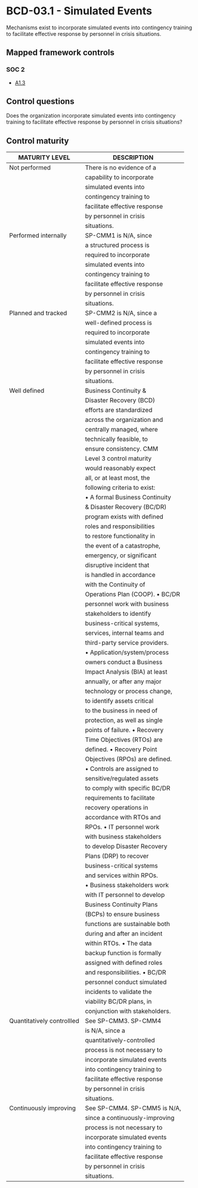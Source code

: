 # BCD-03.1 - Simulated Events
Mechanisms exist to incorporate simulated events into contingency training to facilitate effective response by personnel in crisis situations.
## Mapped framework controls
### SOC 2
- [A1.3](../soc2/a13.md)
## Control questions
Does the organization incorporate simulated events into contingency training to facilitate effective response by personnel in crisis situations?
## Control maturity
|       MATURITY LEVEL       |          DESCRIPTION           |
|----------------------------|--------------------------------|
| Not performed              | There is no evidence of a      |
|                            | capability to incorporate      |
|                            | simulated events into          |
|                            | contingency training to        |
|                            | facilitate effective response  |
|                            | by personnel in crisis         |
|                            | situations.                    |
| Performed internally       | SP-CMM1 is N/A, since          |
|                            | a structured process is        |
|                            | required to incorporate        |
|                            | simulated events into          |
|                            | contingency training to        |
|                            | facilitate effective response  |
|                            | by personnel in crisis         |
|                            | situations.                    |
| Planned and tracked        | SP-CMM2 is N/A, since a        |
|                            | well-defined process is        |
|                            | required to incorporate        |
|                            | simulated events into          |
|                            | contingency training to        |
|                            | facilitate effective response  |
|                            | by personnel in crisis         |
|                            | situations.                    |
| Well defined               | Business Continuity &          |
|                            | Disaster Recovery (BCD)        |
|                            | efforts are standardized       |
|                            | across the organization and    |
|                            | centrally managed, where       |
|                            | technically feasible, to       |
|                            | ensure consistency. CMM        |
|                            | Level 3 control maturity       |
|                            | would reasonably expect        |
|                            | all, or at least most, the     |
|                            | following criteria to exist:   |
|                            | •	A formal Business Continuity  |
|                            | & Disaster Recovery (BC/DR)    |
|                            | program exists with defined    |
|                            | roles and responsibilities     |
|                            | to restore functionality in    |
|                            | the event of a catastrophe,    |
|                            | emergency, or significant      |
|                            | disruptive incident that       |
|                            | is handled in accordance       |
|                            | with the Continuity of         |
|                            | Operations Plan (COOP). •	BC/DR |
|                            | personnel work with business   |
|                            | stakeholders to identify       |
|                            | business-critical systems,     |
|                            | services, internal teams and   |
|                            | third-party service providers. |
|                            | •	Application/system/process    |
|                            | owners conduct a Business      |
|                            | Impact Analysis (BIA) at least |
|                            | annually, or after any major   |
|                            | technology or process change,  |
|                            | to identify assets critical    |
|                            | to the business in need of     |
|                            | protection, as well as single  |
|                            | points of failure. •	Recovery   |
|                            | Time Objectives (RTOs) are     |
|                            | defined. •	Recovery Point       |
|                            | Objectives (RPOs) are defined. |
|                            | •	Controls are assigned to      |
|                            | sensitive/regulated assets     |
|                            | to comply with specific BC/DR  |
|                            | requirements to facilitate     |
|                            | recovery operations in         |
|                            | accordance with RTOs and       |
|                            | RPOs. •	IT personnel work       |
|                            | with business stakeholders     |
|                            | to develop Disaster Recovery   |
|                            | Plans (DRP) to recover         |
|                            | business-critical systems      |
|                            | and services within RPOs.      |
|                            | •	Business stakeholders work    |
|                            | with IT personnel to develop   |
|                            | Business Continuity Plans      |
|                            | (BCPs) to ensure business      |
|                            | functions are sustainable both |
|                            | during and after an incident   |
|                            | within RTOs. •	The data         |
|                            | backup function is formally    |
|                            | assigned with defined roles    |
|                            | and responsibilities. •	BC/DR   |
|                            | personnel conduct simulated    |
|                            | incidents to validate the      |
|                            | viability BC/DR plans, in      |
|                            | conjunction with stakeholders. |
| Quantitatively controllled | See SP-CMM3. SP-CMM4           |
|                            | is N/A, since a                |
|                            | quantitatively-controlled      |
|                            | process is not necessary to    |
|                            | incorporate simulated events   |
|                            | into contingency training to   |
|                            | facilitate effective response  |
|                            | by personnel in crisis         |
|                            | situations.                    |
| Continuously improving     | See SP-CMM4. SP-CMM5 is N/A,   |
|                            | since a continuously-improving |
|                            | process is not necessary to    |
|                            | incorporate simulated events   |
|                            | into contingency training to   |
|                            | facilitate effective response  |
|                            | by personnel in crisis         |
|                            | situations.                    |

